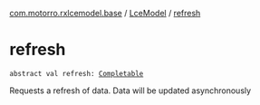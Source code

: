 [com.motorro.rxlcemodel.base](../index.md) / [LceModel](index.md) / [refresh](./refresh.md)

# refresh

`abstract val refresh: `[`Completable`](http://reactivex.io/RxJava/2.x/javadoc/io/reactivex/Completable.html)

Requests a refresh of data.
Data will be updated asynchronously


